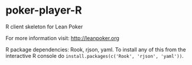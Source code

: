poker-player-R
=================

R client skeleton for Lean Poker

For more information visit: http://leanpoker.org

R package dependencies: Rook, rjson, yaml. To install any of this from the
interactive R console do `install.packages(c('Rook', 'rjson', 'yaml'))`.
